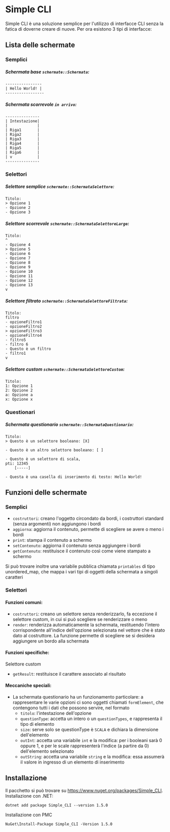 # Simple CLI
Simple CLI è una soluzione semplice per l'utilizzo di interfacce CLI senza la fatica di doverne creare di nuove.
Per ora esistono 3 tipi di interfacce:

## Lista delle schermate

### Semplici

##### Schermata base `schermate::Schermata`:
```text
----------------
| Hello World! |
-----------------
```

##### Schermata scorrevole `in arrivo`:
```text
---------------
| Intestazione|
|             |
| Riga1       |
| Riga2       |
| Riga3       |
| Riga4       |
| Riga5       |
| Riga6       |
| v           |
---------------
```

### Selettori
##### Selettore semplice `schermate::SchermataSelettore`:
```text
Titolo:
> Opzione 1
- Opzione 2
- Opzione 3
```

##### Selettore scorrevole `schermate::SchermataSelettoreLarge`:
```text
Titolo:
^
- Opzione 4
> Opzione 5
- Opzione 6
- Opzione 7
- Opzione 8
- Opzione 9
- Opzione 10
- Opzione 11
- Opzione 12
- Opzione 13
v
```

##### Selettore filtrato `schermate::SchermataSelettoreFiltrata`:
```text
Titolo:
filtro
- opzioneFiltro1
- opzioneFiltro2
> opzioneFiltro3
- opzioneFiltro4
- filtro5
- filtro 6
- Questo è un filtro
- filtro1
v
```

##### Selettore custom `schermate::SchermataSelettoreCustom`:
```text
Titolo:
1: Opzione 1
2: Opzione 2
a: Opzione a
x: Opzione x
```

### Questionari

##### Schermata questionario `schermate::SchermataQuestionario`:
```text
Titolo:
> Questo è un selettore booleano: [X]

- Questo è un altro selettore booleano: [ ]

- Questo è un selettore di scala, 
pti: 12345
    [-----]
   
- Questa è una casella di inserimento di testo: Hello World!
```

## Funzioni delle schermate

### Semplici
- `costruttori`: creano l'oggetto circondato da bordi, i costruttori standard (senza argomenti) non aggiungono i bordi
- `aggiorna`: aggiorna il contenuto, permette di scegliere se avere o meno i bordi
- `print`: stampa il contenuto a schermo
- `setContenuto`: aggiorna il contenuto senza aggiungere i bordi
- `getContenuto`: restituisce il contenuto così come viene stampato a schermo

Si può trovare inoltre una variabile pubblica chiamata `printables` di tipo unordered_map, che mappa i vari tipi di oggetti della schermata a singoli caratteri

### Selettori

#### Funzioni comuni:
- `costruttori`: creano un selettore senza renderizzarlo, fa eccezione il selettore custom, in cui si può scegliere se renderizzare o meno
- `render`: renderizza automaticamente la schermata, restituendo l'intero corrispondente all'indice dell'opzione selezionata nel vettore che è stato dato al costruttore.
La funzione permette di scegliere se si desidera aggiungere un bordo alla schermata

#### Funzioni specifiche:
Selettore custom
- `getResult`: restituisce il carattere associato al risultato

#### Meccaniche speciali:
- La schermata questionario ha un funzionamento particolare: a rappresentare
le varie opzioni ci sono oggetti chiamati `formElement`, che contengono tutti
i dati che possono servire, nel formato
  - `titolo`: l'intestazione dell'opzione
  - `questionType`: accetta un intero o un `questionTypes`, e rappresenta
il tipo di elemento
  - `size`: serve solo se questionType è `SCALA` e dichiara la dimensione
dell'elemento
  - `outInt`: accetta una variabile `int` e la modifica: per i booleani sarà
0 oppure 1, e per le scale rappresenterà l'indice (a partire da 0)
dell'elemento selezionato
  - `outString`: accetta una variabile `string` e la modifica: essa assumerà
il valore in ingresso di un elemento di inserimento

## Installazione
Il pacchetto si può trovare su https://www.nuget.org/packages/Simple_CLI.
Installazione con .NET:
``` DOTNET
dotnet add package Simple_CLI --version 1.5.0
```
Installazione con PMC
``` PMC
NuGet\Install-Package Simple_CLI -Version 1.5.0
```